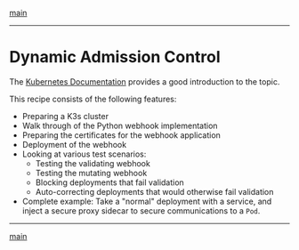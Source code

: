[main](../README.md)

<hr />

# Dynamic Admission Control

The [Kubernetes Documentation](https://kubernetes.io/docs/reference/access-authn-authz/extensible-admission-controllers/) provides a good introduction to the topic.

This recipe consists of the following features:

* Preparing a K3s cluster
* Walk through of the Python webhook implementation
* Preparing the certificates for the webhook application
* Deployment of the webhook
* Looking at various test scenarios:
  * Testing the validating webhook
  * Testing the mutating webhook
  * Blocking deployments that fail validation
  * Auto-correcting deployments that would otherwise fail validation
* Complete example: Take a "normal" deployment with a service, and inject a secure proxy sidecar to secure communications to a `Pod`.

<hr />

[main](../README.md)
